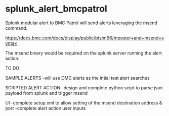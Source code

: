 # splunk_alert_bmcpatrol
Splunk modular alert to BMC Patrol will send alerts leveraging the msend command. 

https://docs.bmc.com/docs/display/public/btsim96/mposter+and+msend+syntax

The msend binary would be required on the splunk server running the alert action. 

TO DO:

SAMPLE ALERTS
-will use DMC alerts as the intial test alert searches

SCRIPTED ALERT ACTION
-design and complete python scipt to parse json payload from splunk and trigger msend

UI
-complete setup.xml to allow setting of the msend destination address & port
-complete alert action user inputs



